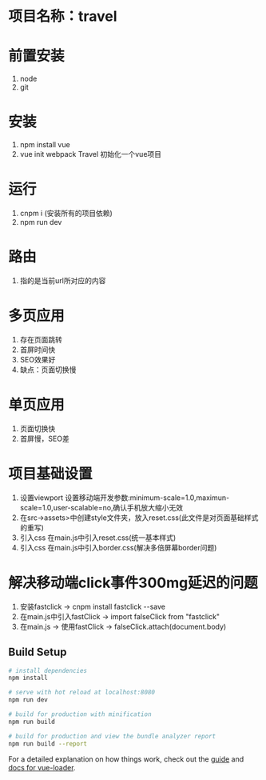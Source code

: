 # 项目名称：travel

# 前置安装
1. node
2. git
# 安装
1. npm install vue
2. vue init webpack Travel 初始化一个vue项目
# 运行
1. cnpm i (安装所有的项目依赖)
2. npm run dev


# 路由
1. <router-view></router-view> 指的是当前url所对应的内容

# 多页应用
1. 存在页面跳转
2. 首屏时间快
3. SEO效果好
4. 缺点：页面切换慢

# 单页应用
1. 页面切换快
2. 首屏慢，SEO差

# 项目基础设置
1. 设置viewport 设置移动端开发参数:minimum-scale=1.0,maximun-scale=1.0,user-scalable=no,确认手机放大缩小无效
2. 在src->assets>中创建style文件夹，放入reset.css(此文件是对页面基础样式的重写)
3. 引入css 在main.js中引入reset.css(统一基本样式)
4. 引入css 在main.js中引入border.css(解决多倍屏幕border问题)

# 解决移动端click事件300mg延迟的问题
1. 安装fastclick  ->  cnpm install fastclick --save
2. 在main.js中引入fastClick -> import falseClick from "fastclick"
3. 在main.js -> 使用fastClick -> falseClick.attach(document.body) 


## Build Setup

``` bash
# install dependencies
npm install

# serve with hot reload at localhost:8080
npm run dev

# build for production with minification
npm run build

# build for production and view the bundle analyzer report
npm run build --report
```

For a detailed explanation on how things work, check out the [guide](http://vuejs-templates.github.io/webpack/) and [docs for vue-loader](http://vuejs.github.io/vue-loader).


